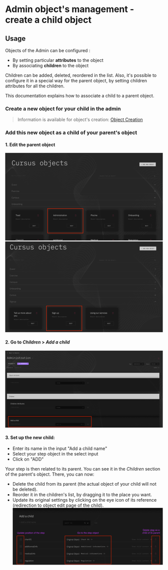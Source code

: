 # Admin object's management - create a child object

## Usage

Objects of the Admin can be configured :

-   By setting particular **attributes** to the object
-   By associating **children** to the object

Children can be added, deleted, reordered in the list. Also, it's possible to configure it in a special way for the parent object, by setting children attributes for all the children.

This documentation explains how to associate a child to a parent object.

### Create a new object for your child in the admin

> Information is available for object's creation: [Object Creation](object-creation.md)

### Add this new object as a child of your parent's object

#### 1. Edit the parent object

<img width="640" alt="Capture d’écran 2019-04-22 à 19 24 23" src="img/56517407-cb98bc00-6534-11e9-98d6-a2b1c0193a38.png">
<img width="640" alt="Capture d’écran 2019-04-22 à 19 24 10" src="img/56517421-d0f60680-6534-11e9-86ef-97fb9e59786e.png">

#### 2. Go to _Children_ > _Add a child_

![add-child-to-parent-object](img/add-child-to-parent-object.png)

#### 3. Set up the new child:

-   Enter its name in the input "Add a child name"
-   Select your step object in the select input
-   Click on "ADD"

Your step is then related to its parent. You can see it in the _Children_ section of the parent's object. There, you can now:

-   Delete the child from its parent (the actual object of your child will not be deleted).
-   Reorder it in the children's list, by dragging it to the place you want.
-   Update its original settings by clicking on the eye icon of its reference (redirection to object edit page of the child).
    <img width="1229" alt="Capture d’écran 2019-04-22 à 19 51 12" src="img/56518936-a1e19400-6538-11e9-81c7-520ffd365cff.png">
